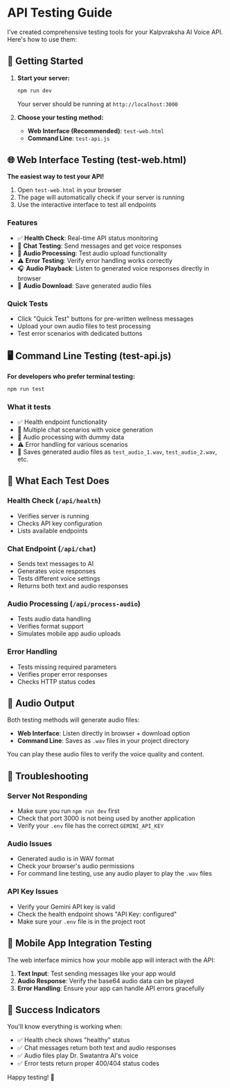 # API Testing Guide

I've created comprehensive testing tools for your Kalpvraksha AI Voice API. Here's how to use them:

## 🚀 Getting Started

1. **Start your server:**

   ```bash
   npm run dev
   ```

   Your server should be running at `http://localhost:3000`

2. **Choose your testing method:**
   - **Web Interface (Recommended)**: `test-web.html`
   - **Command Line**: `test-api.js`

## 🌐 Web Interface Testing (test-web.html)

**The easiest way to test your API!**

1. Open `test-web.html` in your browser
2. The page will automatically check if your server is running
3. Use the interactive interface to test all endpoints

### Features

- ✅ **Health Check**: Real-time API status monitoring
- 💬 **Chat Testing**: Send messages and get voice responses
- 🎵 **Audio Processing**: Test audio upload functionality
- ⚠️ **Error Testing**: Verify error handling works correctly
- 🎧 **Audio Playback**: Listen to generated voice responses directly in browser
- 💾 **Audio Download**: Save generated audio files

### Quick Tests

- Click "Quick Test" buttons for pre-written wellness messages
- Upload your own audio files to test processing
- Test error scenarios with dedicated buttons

## 🖥️ Command Line Testing (test-api.js)

**For developers who prefer terminal testing:**

```bash
npm run test
```

### What it tests

- ✅ Health endpoint functionality
- 💬 Multiple chat scenarios with voice generation
- 🎵 Audio processing with dummy data
- ⚠️ Error handling for various scenarios
- 📁 Saves generated audio files as `test_audio_1.wav`, `test_audio_2.wav`, etc.

## 🎯 What Each Test Does

### Health Check (`/api/health`)

- Verifies server is running
- Checks API key configuration
- Lists available endpoints

### Chat Endpoint (`/api/chat`)

- Sends text messages to AI
- Generates voice responses
- Tests different voice settings
- Returns both text and audio responses

### Audio Processing (`/api/process-audio`)

- Tests audio data handling
- Verifies format support
- Simulates mobile app audio uploads

### Error Handling

- Tests missing required parameters
- Verifies proper error responses
- Checks HTTP status codes

## 🎵 Audio Output

Both testing methods will generate audio files:

- **Web Interface**: Listen directly in browser + download option
- **Command Line**: Saves as `.wav` files in your project directory

You can play these audio files to verify the voice quality and content.

## 🔧 Troubleshooting

### Server Not Responding

- Make sure you run `npm run dev` first
- Check that port 3000 is not being used by another application
- Verify your `.env` file has the correct `GEMINI_API_KEY`

### Audio Issues

- Generated audio is in WAV format
- Check your browser's audio permissions
- For command line testing, use any audio player to play the `.wav` files

### API Key Issues

- Verify your Gemini API key is valid
- Check the health endpoint shows "API Key: configured"
- Make sure your `.env` file is in the project root

## 📱 Mobile App Integration Testing

The web interface mimics how your mobile app will interact with the API:

1. **Text Input**: Test sending messages like your app would
2. **Audio Response**: Verify the base64 audio data can be played
3. **Error Handling**: Ensure your app can handle API errors gracefully

## 🎉 Success Indicators

You'll know everything is working when:

- ✅ Health check shows "healthy" status
- ✅ Chat messages return both text and audio responses
- ✅ Audio files play Dr. Swatantra AI's voice
- ✅ Error tests return proper 400/404 status codes

Happy testing! 🚀

